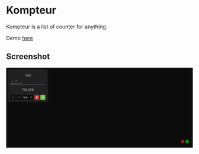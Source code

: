# Kompteur

Kompteur is a list of counter for anything.

Demo [here](https://compteur.alldeadreturn.fr)

## Screenshot

![Main page with one counter](demo.png)
